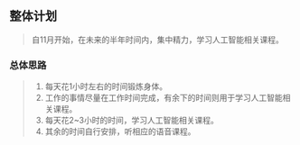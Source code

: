 ## 整体计划
> 自11月开始，在未来的半年时间内，集中精力，学习人工智能相关课程。
### 总体思路
> 1. 每天花1小时左右的时间锻炼身体。
> 2. 工作的事情尽量在工作时间完成，有余下的时间则用于学习人工智能相关课程。
> 3. 每天花2~3小时的时间，学习人工智能相关课程。
> 4. 其余的时间自行安排，听相应的语音课程。